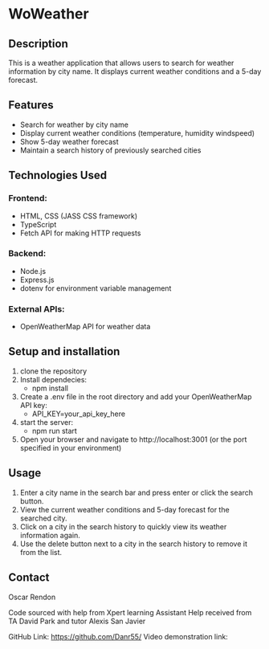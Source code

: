 # WoWeather

## Description

This is a weather application that allows users to search for weather information by city name. It displays current weather conditions and a 5-day forecast.

## Features

- Search for weather by city name
- Display current weather conditions (temperature, humidity windspeed)
- Show 5-day weather forecast
- Maintain a search history of previously searched cities

## Technologies Used

### Frontend:

- HTML, CSS (JASS CSS framework)
- TypeScript
- Fetch API for making HTTP requests

### Backend:

- Node.js
- Express.js
- dotenv for environment variable management

### External APIs:

- OpenWeatherMap API for weather data

## Setup and installation

1. clone the repository
2. Install dependecies:
    - npm install
3. Create a .env file in the root directory and add your OpenWeatherMap API key:
    - API_KEY=your_api_key_here
4. start the server:
    - npm run start
5. Open your browser and navigate to http://localhost:3001 (or the port specified in your environment)

## Usage

1. Enter a city name in the search bar and press enter or click the search button.
2. View the current weather conditions and 5-day forecast for the searched city.
3. Click on a city in the search history to quickly view its weather information again.
4. Use the delete button next to a city in the search history to remove it from the list.

## Contact

Oscar Rendon

Code sourced with help from Xpert learning Assistant
Help received from TA David Park and tutor Alexis San Javier

GitHub Link: https://github.com/Danr55/
Video demonstration link: 
